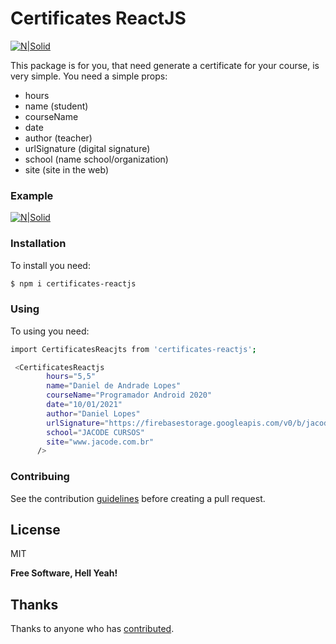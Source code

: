 # Certificates ReactJS

[![N|Solid](https://firebasestorage.googleapis.com/v0/b/jacode-stg.appspot.com/o/assets%2Fpicture.png?alt=media&token=77028961-5d3f-4995-9625-18174a48642a)](https://jacode.com.br)



This package is for you, that need generate a certificate for your course, is very simple.
You need a simple props:

  - hours
  - name (student)
  - courseName
  - date
  - author (teacher)
  - urlSignature (digital signature)
  - school (name school/organization)
  - site (site in the web)


### Example

[![N|Solid](https://firebasestorage.googleapis.com/v0/b/jacode-stg.appspot.com/o/assets%2Fexample.png?alt=media&token=a98ba833-d801-45d1-b898-446da8757cb9)](https://jacode.com.br)


### Installation

To install you need:

```sh
$ npm i certificates-reactjs
```

### Using
To using you need:


```sh
import CertificatesReacjts from 'certificates-reactjs';
```

```sh
 <CertificatesReactjs
        hours="5,5"
        name="Daniel de Andrade Lopes"
        courseName="Programador Android 2020"
        date="10/01/2021"
        author="Daniel Lopes"
        urlSignature="https://firebasestorage.googleapis.com/v0/b/jacode-stg.appspot.com/o/31-05-2020_17-33-01.png?alt=media&token=b27927fd-7aa3-4264-ae08-13740060608d"
        school="JACODE CURSOS"
        site="www.jacode.com.br"
      />
```
### Contribuing
See the contribution [guidelines](https://github.com/danieldeandradelopes/jacode-certificates/blob/master/Contributing.md "guidelines") before creating a pull request.


License
----

MIT


**Free Software, Hell Yeah!**

Thanks
----

Thanks to anyone who has [contributed](https://github.com/danieldeandradelopes/jacode-certificates/blob/master/Contributing.md "contributed").


